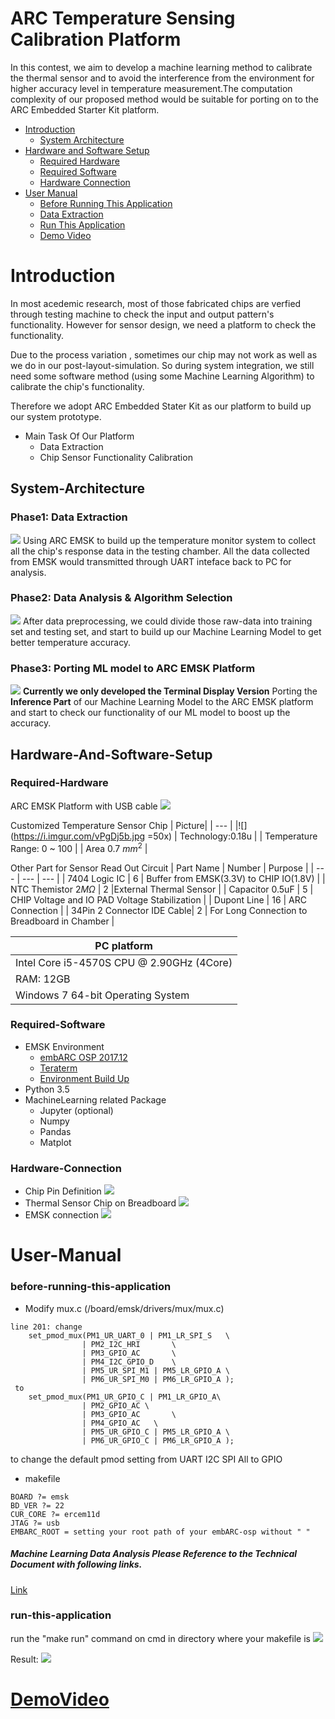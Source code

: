 # ARC Temperature Sensing Calibration Platform

In this contest, we aim to develop a machine learning method to calibrate the thermal sensor and to avoid the interference from the environment for higher accuracy level in temperature measurement.The computation complexity of our proposed method would be suitable for porting on to the ARC Embedded Starter Kit platform. 

* [Introduction](#Introduction)
	* [System Architecture](#System-Architecture)
* [Hardware and Software Setup](#Hardware-And-Software-Setup)
	* [Required Hardware](#Required-Hardware)
	* [Required Software](#Required-Software)
	* [Hardware Connection](#Hardware-Connection)
* [User Manual](#user-manual)
	* [Before Running This Application](#before-running-this-application)
	* [Data Extraction](#raw-data)
	* [Run This Application](#run-this-application)
    * [Demo Video](#DemoVideo)
# Introduction
 In most acedemic research, most of those fabricated chips are verfied through testing machine to check the input and output pattern's functionality. However for sensor design, we need a platform to check the functionality.
 
 Due to the process variation , sometimes our chip may not work as well as we do in our post-layout-simulation. So during system integration, we still need some software method (using some Machine Learning Algorithm) to calibrate the chip's functionality.
 
  Therefore we adopt ARC Embedded Stater Kit as our platform to build up our system prototype.

* Main Task Of Our Platform
    - Data Extraction
    - Chip Sensor Functionality Calibration

## System-Architecture
### Phase1: Data Extraction
![](https://i.imgur.com/idx3oCv.png)
Using ARC EMSK to build up the temperature monitor system to collect all the chip's response data in the testing chamber. All the data collected from EMSK would transmitted through UART inteface back to PC for analysis.

### Phase2: Data Analysis & Algorithm Selection
![](https://i.imgur.com/ohs1MhH.png)
After data preprocessing, we could divide those raw-data into training set and testing set, and start to build up our Machine Learning Model to get better temperature accuracy.
### Phase3: Porting ML model to ARC EMSK Platform
![](https://i.imgur.com/WsUe4UG.png)
**Currently we only developed the Terminal Display Version**
Porting the **Inference Part** of our Machine Learning Model to the ARC EMSK platform and start to check our functionality of our ML model to boost up the accuracy.

## Hardware-And-Software-Setup
### Required-Hardware
ARC EMSK Platform with USB cable
![](https://i.imgur.com/neNKqxc.png) 

Customized Temperature Sensor Chip
| Picture|
| --- |
|![](https://i.imgur.com/vPgDj5b.jpg =50x)
| Technology:0.18u |
| Temperature Range: 0 ~ 100 |
| Area 0.7 $mm^2$ |

Other Part for Sensor Read Out Circuit
| Part Name | Number | Purpose |
| --- | --- | --- | 
| 7404 Logic IC | 6 | Buffer from EMSK(3.3V) to CHIP IO(1.8V) |
| NTC Themistor $2 M\Omega$ | 2 |External Thermal Sensor |
| Capacitor  0.5uF | 5 | CHIP Voltage and IO PAD Voltage Stabilization |
| Dupont Line | 16 | ARC Connection |
| 34Pin 2 Connector IDE Cable| 2 | For Long Connection to Breadboard in Chamber |

| PC platform |
| --- |
| Intel Core i5-4570S CPU @ 2.90GHz (4Core) |
| RAM: 12GB |
| Windows 7 64-bit Operating System |


### Required-Software
* EMSK Environment 
	* [embARC OSP 2017.12](https://github.com/foss-for-synopsys-dwc-arc-processors/embarc_osp/releases)
	* [Teraterm](https://zh-tw.osdn.net/projects/ttssh2/)
	* [Environment Build Up](http://embarc.org/embarc_osp/doc/embARC_Document/html/page_example_usage.html#EMBARC_DEVELOPMENT_REQUIREMENT)
* Python 3.5
* MachineLearning related Package
    * Jupyter (optional)
	* Numpy
	* Pandas
	* Matplot
### Hardware-Connection
* Chip Pin Definition
![](https://i.imgur.com/H2YenYD.png)
* Thermal Sensor Chip on Breadboard
![](https://i.imgur.com/2HBDdUl.jpg)
* EMSK connection
![](https://i.imgur.com/VO4smvv.jpg)



# User-Manual
### before-running-this-application
* Modify mux.c (/board/emsk/drivers/mux/mux.c)
```
line 201: change 
	set_pmod_mux(PM1_UR_UART_0 | PM1_LR_SPI_S	\
				| PM2_I2C_HRI		\
				| PM3_GPIO_AC		\
				| PM4_I2C_GPIO_D	\
				| PM5_UR_SPI_M1 | PM5_LR_GPIO_A	\
				| PM6_UR_SPI_M0 | PM6_LR_GPIO_A );
 to 
 	set_pmod_mux(PM1_UR_GPIO_C | PM1_LR_GPIO_A\
				| PM2_GPIO_AC \
				| PM3_GPIO_AC		\
				| PM4_GPIO_AC	\
				| PM5_UR_GPIO_C | PM5_LR_GPIO_A	\
				| PM6_UR_GPIO_C | PM6_LR_GPIO_A );
```
to change the default pmod setting from UART I2C SPI All to GPIO
* makefile
```
BOARD ?= emsk
BD_VER ?= 22
CUR_CORE ?= ercem11d
JTAG ?= usb
EMBARC_ROOT = setting your root path of your embARC-osp without " "
```

##### Machine Learning Data Analysis Please Reference to the Technical Document with following links.    

[Link](http://htmlpreview.github.com/?https://github.com/willtuna/embarc_contest_2018/blob/master/Data_Preprocessing_Degree.html)

### run-this-application
run the "make run" command on cmd in directory where your makefile is
![](https://i.imgur.com/J5Celhg.png)

Result:
![](https://i.imgur.com/xL69Pdh.png)

# [DemoVideo](http://v.youku.com/v_show/id_XMzYxMTM2MDgyNA==.html?spm=a2h3j.8428770.3416059.1)
